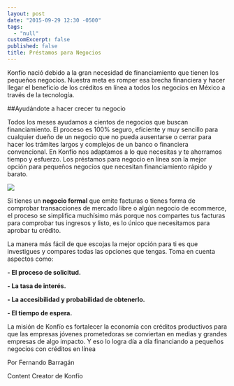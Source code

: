```yaml
---
layout: post
date: "2015-09-29 12:30 -0500"
tags: 
  - "null"
customExcerpt: false
published: false
title: Préstamos para Negocios
---
```



Konfío nació debido a la gran necesidad de financiamiento que tienen los pequeños negocios. Nuestra meta es romper esa brecha financiera y hacer llegar el beneficio de los créditos en línea a todos los negocios en México a través de la tecnología.

##Ayudándote a hacer crecer tu negocio

Todos los meses ayudamos a cientos de negocios que buscan financiamiento. El proceso es 100% seguro, eficiente y muy sencillo para cualquier dueño de un negocio que no pueda ausentarse o cerrar para hacer los trámites largos y complejos de un banco o financiera convencional. En Konfío nos adaptamos a lo que necesitas y te ahorramos tiempo y esfuerzo. Los préstamos para negocio en línea son la mejor opción para pequeños negocios que necesitan financiamiento rápido y barato.  

![]({{site.baseurl}}/img/29_09_2015.jpg)

Si tienes un **negocio formal** que emite facturas o tienes forma de comprobar transacciones de mercado libre o algún negocio de ecommerce, el proceso se simplifica muchísimo más porque nos compartes tus facturas para comprobar tus ingresos y listo, es lo único que necesitamos para aprobar tu crédito. 

La manera más fácil de que escojas la mejor opción para ti es que investigues y compares todas las opciones que tengas. Toma en cuenta aspectos como: 

**- El proceso de solicitud.**

**- La tasa de interés.**

**- La accesibilidad y probabilidad de obtenerlo.**

**- El tiempo de espera.**

La misión de Konfío es fortalecer la economía con créditos productivos para que las empresas jóvenes prometedoras se conviertan en medias y grandes empresas de algo impacto. Y eso lo logra día a día financiando a pequeños negocios con créditos en línea 

Por Fernando Barragán

Content Creator de Konfío
